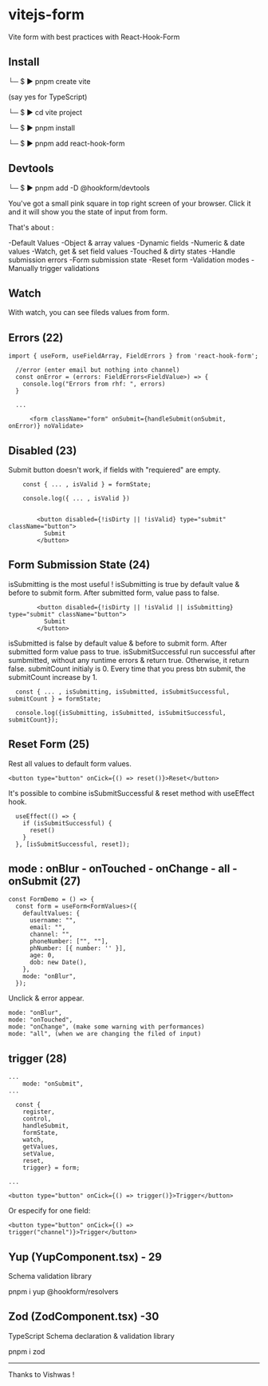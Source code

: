 # vitejs-form

Vite form with best practices with React-Hook-Form

## Install

└─ $ ▶ pnpm create vite

(say yes for TypeScript)

└─ $ ▶ cd vite project

└─ $ ▶ pnpm install

└─ $ ▶ pnpm add react-hook-form

## Devtools

└─ $ ▶ pnpm add -D @hookform/devtools

You've got a small pink square in top right screen of your browser.
Click it and it will show you the state of input from form.

That's about :

-Default Values
-Object & array values
-Dynamic fields
-Numeric & date values
-Watch, get & set field values
-Touched & dirty states
-Handle submission errors
-Form submission state
-Reset form
-Validation modes
-Manually trigger validations

## Watch

With watch, you can see fileds values from form.

## Errors (22)

```
import { useForm, useFieldArray, FieldErrors } from 'react-hook-form';

  //error (enter email but nothing into channel)
  const onError = (errors: FieldErrors<FieldValue>) => {
    console.log("Errors from rhf: ", errors)
  }

  ...

      <form className="form" onSubmit={handleSubmit(onSubmit, onError)} noValidate>
```

## Disabled (23)

Submit button doesn't work, if fields with "requiered" are empty.

```
	const { ... , isValid } = formState;
	
	console.log({ ... , isValid })


        <button disabled={!isDirty || !isValid} type="submit" className="button">
          Submit
        </button>
```

## Form Submission State (24)

isSubmitting is the most useful ! 
isSubmitting is true by default value & before to submit form. After submitted form, value pass to false.

```
        <button disabled={!isDirty || !isValid || isSubmitting} type="submit" className="button">
          Submit
        </button>
```

isSubmitted is false by default value & before to submit form. After submitted form value pass to true.
isSubmitSuccessful run successful after sumbmitted, without any runtime errors & return true. Otherwise, it return false.
submitCount initialy is 0. Every time that you press btn submit, the submitCount increase by 1.

```
  const { ... , isSubmitting, isSubmitted, isSubmitSuccessful, submitCount } = formState;

  console.log({isSubmitting, isSubmitted, isSubmitSuccessful, submitCount});
```

## Reset Form (25)

Rest all values to default form values.

```
<button type="button" onCick={() => reset()}>Reset</button>
```

It's possible to combine isSubmitSuccessful & reset method with useEffect hook.

```
  useEffect(() => {
    if (isSubmitSuccessful) {
      reset()
    }
  }, [isSubmitSuccessful, reset]);
```

## mode : onBlur - onTouched - onChange - all - onSubmit (27)

```
const FormDemo = () => {
  const form = useForm<FormValues>({
    defaultValues: {
      username: "",
      email: "",
      channel: "",
      phoneNumber: ["", ""],
      phNumber: [{ number: '' }],
      age: 0,
      dob: new Date(),
    },
    mode: "onBlur",
  });
```

Unclick & error appear.

    mode: "onBlur",
    mode: "onTouched",
    mode: "onChange", (make some warning with performances)
    mode: "all", (when we are changing the filed of input)

## trigger (28)

```
...
    mode: "onSubmit",
...

  const {
    register,
    control,
    handleSubmit,
    formState,
    watch,
    getValues,
    setValue,
    reset,
    trigger} = form;

...

<button type="button" onCick={() => trigger()}>Trigger</button>
```
Or especify for one field:

```
<button type="button" onCick={() => trigger("channel")}>Trigger</button>
```

## Yup (YupComponent.tsx) - 29

Schema validation library

pnpm i yup @hookform/resolvers

## Zod (ZodComponent.tsx) -30

TypeScript Schema declaration & validation library

pnpm i zod

---

Thanks to Vishwas !

